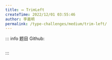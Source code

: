 ```yaml
---
title: ➖ TrimLeft
createTime: 2022/12/01 03:55:46
author: 李嘉明
permalink: /type-challenges/medium/trim-left/
---
```


::: info 题目
Github: []()

```ts

```

:::
